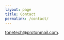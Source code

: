 ```yaml
---
layout: page
title: Contact
permalink: /contact/
---
```


[tonetech@protonmail.com](mailto:tonetech@protonmail.com).
